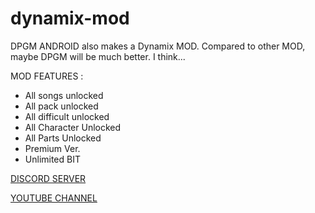 # dynamix-mod
DPGM ANDROID also makes a Dynamix MOD. Compared to other MOD, maybe DPGM will be much better. I think...

MOD FEATURES :
- All songs unlocked
- All pack unlocked
- All difficult unlocked
- All Character Unlocked
- All Parts Unlocked
- Premium Ver.
- Unlimited BIT

[DISCORD SERVER](https://discord.gg/PXxXVvm4MU)

[YOUTUBE CHANNEL](https://youtube.com/@DPGM?feature=shared)
